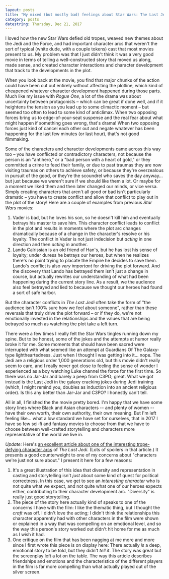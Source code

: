 ```yaml
---
layout: posts
title: "My mixed (but mostly bad) feelings about Star Wars: The Last Jedi"
category: posts
datestring: Thursday, Dec 21, 2017
---
```

I loved how the new Star Wars defied old tropes, weaved new themes about the Jedi and the Force, and had important character arcs that weren't the sort of typical (white dude, with a couple tokens) cast that most movies present to us. My problem was that I just didn't think it was a very good movie in terms of telling a well-constructed story that moved us along, made sense, and created character interactions and character development that track to the developments in the plot.

When you look back at the movie, you find that major chunks of the action could have been cut out entirely without affecting the plotline, which kind of cheapened whatever character development happened during those parts. Much like my issue with _Rogue One_, a lot of the drama was about uncertainty between protagonists – which can be great if done well, and if it heightens the tension as you lead up to some climactic moment – but seemed too often to lead to some kind of anticlimax. When two opposing forces bring us to edge-of-your-seat suspense and the real fear about what might happen if something goes wrong, that's drama! When two opposing forces just kind of cancel each other out and negate whatever has been happening for the last few minutes (or last hour), that's not good filmmaking.

Some of the characters and character developments came across this way too – you have conflicted or contradictory characters, not because the person is an "antihero," or a "bad person with a heart of gold," or they committed a crime to feed their family, or due to past traumas they are now visiting traumas on others to achieve safety, or because they're overzealous in pursuit of the good, or  they're the scoundrel who saves the day anyway... but just because we weren't sure if we should like them a lot. Or maybe for a moment we liked them and then later changed our minds, or vice versa. Simply creating characters that aren't all good or bad isn't particularly dramatic – you have to create conflict and allow that conflict to play out in the plot of the story! Here are a couple of examples from previous _Star Wars_ movies:

1. Vader is bad, but he loves his son, so he doesn't kill him and eventually betrays his master to save him. This character conflict leads to conflict in the plot and results in moments where the plot arc changes dramatically because of a change in the character's resolve or his loyalty. The conflict in Vader is not just indecision but _acting_ in one direction and then _acting_ in another.
2. Lando Calrissian is an old friend of Han's, but he has lost his sense of loyalty; under duress he betrays our heroes, but when he realizes there's no point trying to placate the Empire he decides to save them. Lando's conflict is also _very important_ for driving the plot forward. And the discovery that Lando has betrayed them isn't just a change in course, but actually rewrites our understanding of what had been happening during the current story line. As a result, we the audience also feel betrayed and lied to because we thought our heroes had found a sort of safe harbor.

But the character conflicts in _The Last Jedi_ often take the form of "the audience isn't 100% sure how we feel about someone", rather than these reversals that truly drive the plot forward – or if they do, we're not emotionally invested in the relationships and the values that are being betrayed so much as watching the plot take a left turn.

There were a few times I really felt the Star Wars tingles running down my spine. But to be honest, some of the jokes and the attempts at humor really broke it for me. Some moments that should have been sacred were interrupted with what seemed like an attempt at Guardians Of The Galaxy-type lightheartedness. Just when I thought I was getting into it... nope. The Jedi are a religious order 1,000 generations old, but this movie didn't really seem to care, and I really never got close to feeling the sense of wonder I experienced as a boy watching Luke channel the force for the first time. So there was no Jar-Jar and barely a peep from C3PO; great. What we got instead is the Last Jedi in the galaxy cracking jokes during Jedi training (which, I might remind you, doubles as induction into an ancient religious order). Is this any better than Jar-Jar and C3PO? I honestly can't tell.

All in all, I finished the the movie pretty bored. I'm happy that we have some story lines where Black and Asian characters -- and plenty of women -- have their own worth, their own authority, their own meaning. But I'm left feeling like... what a low standard we have set for ourselves, that in 2017 I have so few sci-fi and fantasy movies to choose from that we have to choose between well-crafted storytelling and characters more representative of the world we live in.

*Update:* Here's [an excellent article about one of the interesting trope-defying character arcs](https://www.tor.com/2017/12/21/star-wars-vice-admiral-holdo-and-our-expectations-for-female-military-power/) of _The Last Jedi_. (Lots of spoilers in that article.) It presents a good counterweight to one of my concerns about "characters we're just not sure about." I present it here for a few reasons:

1. It's a great illustration of this idea that diversity and representation in casting and storytelling isn't _just_ about some kind of quest for political correctness. In this case, we get to see an _interesting character_ who is not quite what we expect, and not quite what one of our heroes expects either, contributing to their character development arc. "Diversity" is really just good storytelling.
2. The piece of the story here actually kind of speaks to one of the concerns I have with the film: I like the thematic thing, but I thought the _craft_ was off. I didn't love the acting; I didn't think the relationships this character apparently had with other characters in the film were shown or explained in a way that was compelling on an emotional level, and so the way this person's story worked out didn't hit home for me as much as I wish it had.
3. One critique on the film that has been nagging at me more and more since I first wrote this piece is on display here: There actually _is_ a deep, emotional story to be told, but they didn't _tell it_. The story was great but the screenplay left a lot on the table. The way this article describes friendships and emotions and the characteristics of the different players in the film is far more compelling than what actually played out of the silver screen.
